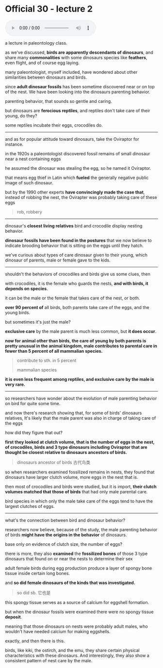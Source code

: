 # Official 30 - lecture 2

<audio controls>
  <source src="../audio/Official 30 - lecture 2.mp3">
</audio><br>

a lecture in paleontology class.

as we've discussed, **birds  are apparently  descendants of dinosaurs**, and share many **commonalities** with some dinosaurs species like **feathers**, even flight, and of course egg laying.

many paleontologist, myself included, have wondered about other similarities between dinosaurs and birds.

since **adult dinosaur fossils** has been sometime discovered near or on top of the nest. We have been looking into the dinosaurs parenting behavior. 

parenting behavior, that sounds so gentle and caring.

but dinosaurs are **ferocious reptiles**, and reptiles don't take care of their young, do they?

some reptiles incubate their eggs, crocodiles do. 

----

and as for popular attitude toward dinosaurs, take the Oviraptor for instance. 

in the 1920s  a paleontologist discovered fossil remains of small dinosaur near a nest containing eggs

he assumed the dinosaur was stealing the egg, so he named it Oviraptor.

that means egg thief in Latin which **fueled** the generally negative public image of such dinosaur.

but by the 1990 other experts **have convincingly made the case that**, instead of robbing the nest, the Ovirapter was probably taking care of these eggs

> rob, robbery 

-----

dinosaur's **closest living relatives** bird and crocodile display nesting behavior.

**dinosaur fossils have been found in the postures** that we now believe to indicate brooding behavior that is sitting on the eggs until they hatch. 

we've curious about types of  care dinosaur given to their young, which dinosaur of parents, male or female gave to the kids.

----

shouldn't the behaviors of crocodiles and birds give us some clues, then

with crocodiles, it is the female who guards the nests, **and with birds, it depends on species**.

it can be the male or the female that takes care of the nest, or both.

**over 90 percent of** all birds, both parents take care of the eggs, and the young birds. 

but sometimes it's just the male?

**exclusive care** by the male parent is much less common, but **it does occur**.

**now for animal other than birds, the care of  young by both parents is pretty  unusual in the animal kingdom, male contributes to parental care in fewer than 5 percent of all mammalian species.** 

> contribute to sth. in 5 percent
>
> mammalian species

**it is even less frequent among reptiles, and exclusive care by the male is very rare.** 

------

so researchers have wonder about the evolution of male parenting  behavior on bird for quite some time.

and now there's research showing that, for some of birds' dinosaurs relatives, It's likely that the male parent was also in charge of taking care of the eggs

how did they figure that out?

**first they looked at clutch volume, that is the number of eggs in the nest, of crocodiles, birds and 3 type dinosaurs including Oviraptor that are thought be closest relative to dinosaurs ancestors of birds.**

> dinosaurs ancestor of birds 古代鸟类

so when researchers examined fossilized remains in nests, they found that dinosaurs have larger clutch volume, more eggs in the nest that is. 

then most of crocodiles and birds were studied,  but it is import, **their clutch volumes matched that those of birds** that had only male parental care. 

bird species in which only the male take care of the eggs tend to have the largest clutches of eggs.

------

what's the connection between bird and dinosaur behavior?

researchers now believe, because of the study, the male parenting behavior of birds **might have the origins in the behavior** of dinosaurs.

base only on evidence of clutch size, the number of eggs?

there is more, they also **examined** the **fossilized bones** of those 3 type dinosaurs that found on or near the nests to determine their sex

adult female birds during egg production produce a layer of spongy bone tissue inside certain long bones. 

and **so did female dinosaurs of the kinds that was investigated.**

> so did sb. 它也是

this spongy tissue serves as a source of calcium for eggshell formation. 

but when the dinosaur fossils were examined there were no spongy tissue **deposit**. 

meaning that those dinosaurs on nests were probably adult males, who wouldn't have needed calcium for making eggshells.

exactly, and then there is this.

birds, like kiki, the ostirch, and the emu, they share certain physical characteristics with these dinosaurs. And interestingly, they also show a consistent pattern of nest care by the male.